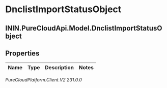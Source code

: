 # DnclistImportStatusObject

## ININ.PureCloudApi.Model.DnclistImportStatusObject

## Properties

|Name | Type | Description | Notes|
|------------ | ------------- | ------------- | -------------|



_PureCloudPlatform.Client.V2 231.0.0_
